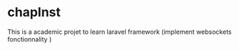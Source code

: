 # chapInst
This is a academic projet to learn laravel framework (implement websockets fonctionnality )

